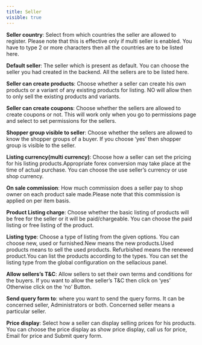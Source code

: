 ```yaml
---
title: Seller
visible: true
---
```


**Seller country**: Select from which countries the seller are allowed to register. Please note that this is effective only if multi seller is enabled. You have to type 2 or more characters then all the countries are to be listed here.

**Default seller**: The seller which is present as default. You can choose the seller you had created in the backend. All the sellers are to be listed here.

**Seller can create products**: Choose whether a seller can create his own products or a variant of any existing products for listing. NO will allow then to only sell the existing products and variants.

**Seller can create coupons**:  Choose whether the sellers are allowed to create coupons or not. This will work only when you go to permissions page and select to set permissions for the sellers.

**Shopper group visible to seller**: Choose whether the sellers are allowed to know the shopper groups of a buyer. If you choose ‘yes’ then shopper group is visible to the seller.

**Listing currency(multi currency)**: Choose how a seller can set the pricing for his listing products.Appropriate forex conversion may take place at the time of actual purchase. You can choose the use seller’s currency or use shop currency.

**On sale commission**: How much commission does a seller pay to shop owner on each product sale made.Please note that this commission is applied on per item basis.

**Product Listing charge**: Choose whether the basic listing of products will be free for the seller or it will be paid/chargeable. You can choose the paid listing or free listing of the product.

**Listing type**: Choose a type of listing from the given options. You can choose new, used or furnished.New means the new products.Used products means to sell the used products. Refurbished means the renewed product.You can list the products according to the types. You can set the listing type from the global configuration on the sellacious panel.

**Allow sellers’s T&C**: Allow sellers to set their own terms and conditions for the buyers. If you want to allow the seller’s T&C then click on ‘yes’ Otherwise click on the ‘no’ Button.

**Send query form to**: where you want to send the query forms. It can be concerned seller, Administrators or both. Concerned seller means a particular seller.

**Price display**: Select how a seller can display selling prices for his products. You can choose the price display as show price display, call us for price, Email for price and Submit query form.

